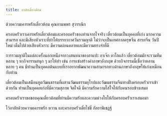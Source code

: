 ```yaml
---
title: อาลัยเตี๋ยวต้อม
---
```



ด้วยความเคารพรักเตี๋ยวต้อม คุณอานพพร สุวรรณิก

ครอบครัวเราเคารพรักเตี๋ยวต้อมและครอบครัวของท่านจากใจจริง เตี๋ยวต้อมเป็นบุคคลที่เก่ง มากความสามารถ และมีเสียงหัวเราะที่ทำให้บรรยากาศวันรวมญาติ ไม่ว่าจะเป็นเทศกาลตรุษจีน สารทจีน วันปีใหม่ เต็มไปด้วยเสียงหัวเราะ มีความผ่อนคลายและมีความทรงจำที่ดี

การรวมญาติในแต่ละครั้งนอกเหนือจากวงสนทนาของอาแปะ อาเจ๊ก อาโกแล้ว เตี๋ยวต้อมมักจะรวมทีมหลาน ๆ หากิจกรรมสนุก ๆ มาให้ทำ เช่น การแข่งสร้างคำภาษาอังกฤษ ด้วยกิจกรรมนี้เชื่อว่าหลานหลาย ๆ คน มีท่านเป็นบุคคลต้นแบบที่เราอยากพัฒนาความสามารถทางด้านภาษาอังกฤษให้เก่งเหมือนกับท่าน

เตี๋ยวต้อมเป็นเสมือนทูตวัฒนธรรมที่ผสานวัฒนธรรมยุโรปและวัฒนธรรมจีนทางฝั่งครอบครัวเราเข้าด้วยกัน ท่านเป็นบุคคลเก่งที่มีความสุภาพ จิตใจดี มีความรักความใส่ใจให้กับคนรอบข้างเสมอ

ครอบครัวเราขอขอบคุณเตี๋ยวต้อมที่ท่านมีความรักและความห่วงใยให้กับครอบครัวเราเสมอมา

ไว้อาลัยด้วยความเคารพรัก
หวาน และครอบครัวเตี่ยไช่ขี่ กัลยาพิเชฏฐ์


